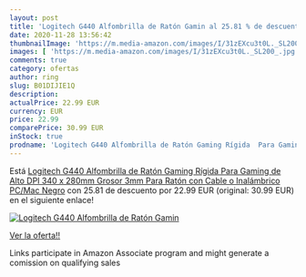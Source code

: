 ```yaml
---
layout: post
title: 'Logitech G440 Alfombrilla de Ratón Gamin al 25.81 % de descuento'
date: 2020-11-28 13:56:42
thumbnailImage: 'https://m.media-amazon.com/images/I/31zEXcu3t0L._SL200_.jpg'
images: [ 'https://m.media-amazon.com/images/I/31zEXcu3t0L._SL200_.jpg' ]
comments: true
category: ofertas
author: ring
slug: B01DIJIE1Q
description:
actualPrice: 22.99 EUR
currency: EUR
price: 22.99
comparePrice: 30.99 EUR
inStock: true
prodname: 'Logitech G440 Alfombrilla de Ratón Gaming Rígida  Para Gaming de Alto DPI  340 x 280mm  Grosor 3mm  Para Ratón con Cable o Inalámbrico PC/Mac   Negro'
---
```


Está [Logitech G440 Alfombrilla de Ratón Gaming Rígida  Para Gaming de Alto DPI  340 x 280mm  Grosor 3mm  Para Ratón con Cable o Inalámbrico PC/Mac   Negro](https://www.amazon.es/dp/B01DIJIE1Q/?tag=tolees-21) con 25.81 de descuento por 22.99 EUR (original: 30.99 EUR) en el siguiente enlace!

[![Logitech G440 Alfombrilla de Ratón Gamin](https://m.media-amazon.com/images/I/31zEXcu3t0L._SL200_.jpg)](https://www.amazon.es/dp/B01DIJIE1Q/?tag=tolees-21)

[Ver la oferta!!](https://www.amazon.es/dp/B01DIJIE1Q/?tag=tolees-21)

Links participate in Amazon Associate program and might generate a comission on qualifying sales


